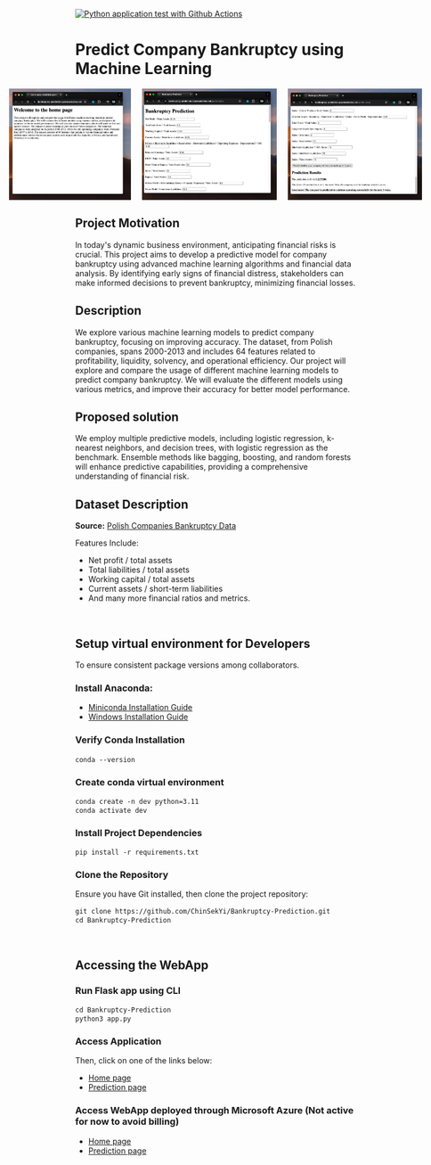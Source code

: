 [![Python application test with Github Actions](https://github.com/ChinSekYi/Bankruptcy-Prediction/actions/workflows/main.yml/badge.svg)](https://github.com/ChinSekYi/Bankruptcy-Prediction/actions/workflows/main.yml)
# Predict Company Bankruptcy using Machine Learning

<div style="display: flex; justify-content: center;">
  <img src="images/Homepage.png" alt="Model Diagram 1" style="width: 300px; height: 200px; margin-right: 20px;">
  <img src="images/PredictionPageTop.png" alt="Model Diagram 2" style="width: 300px; height: 200px; margin-right: 20px;">
  <img src="images/PredictionPageBottom.png" alt="Model Diagram 3" style="width: 300px; height: 200px;">
</div>

## Project Motivation
In today's dynamic business environment, anticipating financial risks is crucial. This project aims to develop a predictive model for company bankruptcy using advanced machine learning algorithms and financial data analysis. By identifying early signs of financial distress, stakeholders can make informed decisions to prevent bankruptcy, minimizing financial losses.

## Description
We explore various machine learning models to predict company bankruptcy, focusing on improving accuracy. The dataset, from Polish companies, spans 2000-2013 and includes 64 features related to profitability, liquidity, solvency, and operational efficiency.
Our project will explore and compare the usage of different machine learning models to predict company bankruptcy. We will evaluate the different models using various metrics, and improve their accuracy for better model performance. 

## Proposed solution
We employ multiple predictive models, including logistic regression, k-nearest neighbors, and decision trees, with logistic regression as the benchmark. Ensemble methods like bagging, boosting, and random forests will enhance predictive capabilities, providing a comprehensive understanding of financial risk.

## Dataset Description
**Source:** <a href="https://archive.ics.uci.edu/dataset/365/polish+companies+bankruptcy+data" target="_blank">Polish Companies Bankruptcy Data</a>

Features Include:
- Net profit / total assets
- Total liabilities / total assets
- Working capital / total assets
- Current assets / short-term liabilities
- And many more financial ratios and metrics.

<br>

   
## Setup virtual environment for Developers
To ensure consistent package versions among collaborators.

### Install Anaconda:
- <a href="https://docs.anaconda.com/free/miniconda/index.html" target="_blank">Miniconda Installation Guide</a>
- <a href="https://docs.conda.io/projects/conda/en/latest/user-guide/install/windows.html" target="_blank">Windows Installation Guide</a>

### Verify Conda Installation
```
conda --version
```

### Create conda virtual environment
```
conda create -n dev python=3.11 
conda activate dev
```

### Install Project Dependencies   
```
pip install -r requirements.txt
```

### Clone the Repository
Ensure you have Git installed, then clone the project repository:
```
git clone https://github.com/ChinSekYi/Bankruptcy-Prediction.git
cd Bankruptcy-Prediction
```
<br>

    
## Accessing the WebApp
### Run Flask app using CLI
```
cd Bankruptcy-Prediction
python3 app.py
```

### Access Application
Then, click on one of the links below:  
- <a href="http://0.0.0.0:5001" target="_blank">Home page</a>
- <a href="http://0.0.0.0:5001/predictdata" target="_blank">Prediction page</a>

### Access WebApp deployed through Microsoft Azure (Not active for now to avoid billing)
- <a href="https://bankruptcy-prediction.azurewebsites.net/" target="_blank">Home page</a>
- <a href="https://bankruptcy-prediction.azurewebsites.net/predictdata" target="_blank">Prediction page</a>
 
